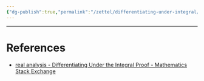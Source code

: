 ```yaml
---
{"dg-publish":true,"permalink":"/zettel/differentiating-under-integral/","noteIcon":"📝","created":"2024-06-30T19:11:48.444+07:00","updated":"2024-07-12T08:37:31.772+07:00"}
---
```



---
# References

- [real analysis - Differentiating Under the Integral Proof - Mathematics Stack Exchange](https://math.stackexchange.com/questions/162898/differentiating-under-the-integral-proof?rq=1)
